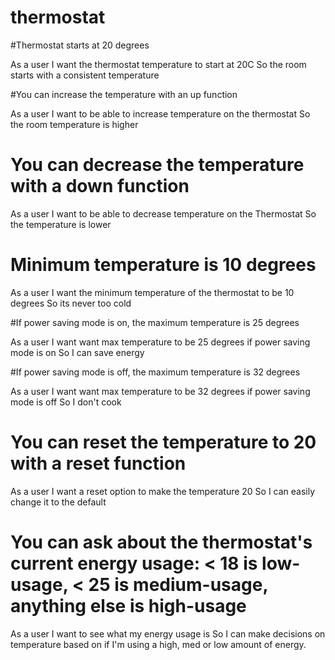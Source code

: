 # thermostat

#Thermostat starts at 20 degrees

As a user
I want the thermostat temperature to start at 20C
So the room starts with a consistent temperature

#You can increase the temperature with an up function

As a user
I want to be able to increase temperature on the thermostat
So the room temperature is higher

# You can decrease the temperature with a down function

As a user
I want to be able to decrease temperature on the Thermostat
So the temperature is lower

# Minimum temperature is 10 degrees

As a user
I want the minimum temperature of the thermostat to be 10 degrees
So its never too cold

#If power saving mode is on, the maximum temperature is 25 degrees

As a user
I want want max temperature to be 25 degrees if power saving mode is on
So I can save energy

#If power saving mode is off, the maximum temperature is 32 degrees

As a user
I want want max temperature to be 32 degrees if power saving mode is off
So I don't cook

# You can reset the temperature to 20 with a reset function

As a user
I want a reset option to make the temperature 20
So I can easily change it to the default

# You can ask about the thermostat's current energy usage: < 18 is low-usage, < 25 is medium-usage, anything else is high-usage

As a user
I want to see what my energy usage is
So I can make decisions on temperature based on if I'm using a high, med or low amount of energy.
